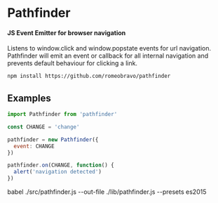 # Pathfinder
#### JS Event Emitter for browser navigation
Listens to window.click and window.popstate events for url navigation.
Pathfinder will emit an event or callback for all internal navigation and prevents default behaviour for clicking a link.



```bash
npm install https://github.com/romeobravo/pathfinder
```

## Examples

```js
import Pathfinder from 'pathfinder'

const CHANGE = 'change'

pathfinder = new Pathfinder({
  event: CHANGE
})

pathfinder.on(CHANGE, function() {
  alert('navigation detected')
})
```

babel ./src/pathfinder.js --out-file ./lib/pathfinder.js --presets es2015
